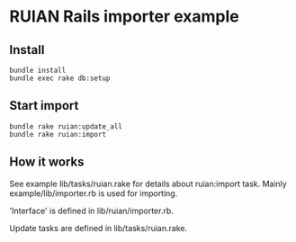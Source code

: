 # RUIAN Rails importer example

## Install

```
bundle install
bundle exec rake db:setup
```

## Start import

```
bundle rake ruian:update_all
bundle rake ruian:import
```

## How it works

See example lib/tasks/ruian.rake for details about ruian:import task. Mainly example/lib/importer.rb is used for importing.

'Interface' is defined in lib/ruian/importer.rb.

Update tasks are defined in lib/tasks/ruian.rake.
